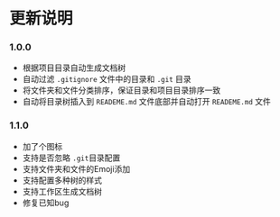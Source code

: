# 更新说明

### 1.0.0

- 根据项目目录自动生成文档树
- 自动过滤 `.gitignore` 文件中的目录和 `.git` 目录
- 将文件夹和文件分类排序，保证目录和项目目录排序一致
- 自动将目录树插入到 `READEME.md` 文件底部并自动打开 `READEME.md` 文件

### 1.1.0

- 加了个图标
- 支持是否忽略 `.git`目录配置
- 支持文件夹和文件的Emoji添加
- 支持配置多种树的样式
- 支持工作区生成文档树
- 修复已知bug
